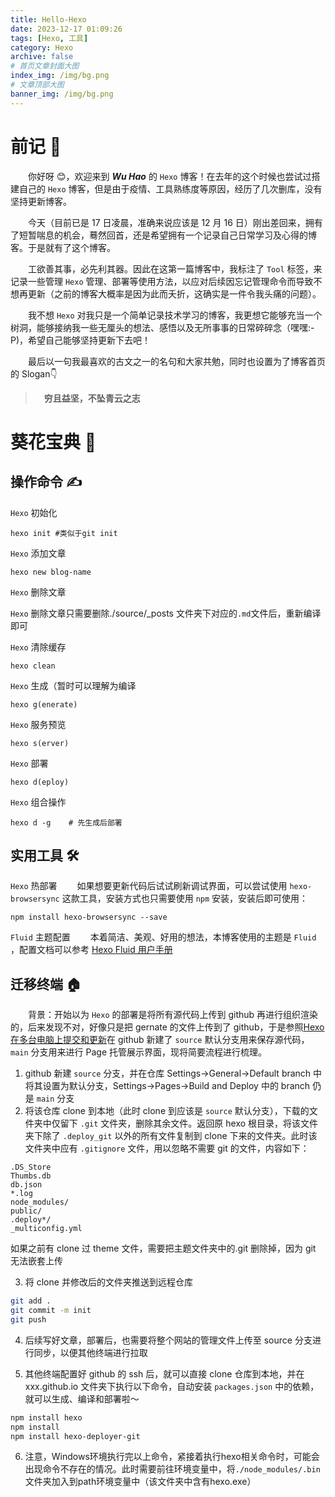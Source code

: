 ```yaml
---
title: Hello-Hexo
date: 2023-12-17 01:09:26
tags: [Hexo, 工具]
category: Hexo
archive: false
# 首页文章封面大图
index_img: /img/bg.png
# 文章顶部大图
banner_img: /img/bg.png
---
```


# 前记 📘

&emsp;&emsp;你好呀 😊，欢迎来到 **_Wu Hao_** 的 `Hexo` 博客！在去年的这个时候也尝试过搭建自己的 `Hexo` 博客，但是由于疫情、工具熟练度等原因，经历了几次删库，没有坚持更新博客。

&emsp;&emsp;今天（目前已是 17 日凌晨，准确来说应该是 12 月 16 日）刚出差回来，拥有了短暂喘息的机会，蓦然回首，还是希望拥有一个记录自己日常学习及心得的博客。于是就有了这个博客。

&emsp;&emsp;工欲善其事，必先利其器。因此在这第一篇博客中，我标注了 `Tool` 标签，来记录一些管理 `Hexo` 管理、部署等使用方法，以应对后续因忘记管理命令而导致不想再更新（之前的博客大概率是因为此而夭折，这确实是一件令我头痛的问题）。

&emsp;&emsp;我不想 `Hexo` 对我只是一个简单记录技术学习的博客，我更想它能够充当一个树洞，能够接纳我一些无厘头的想法、感悟以及无所事事的日常碎碎念（嘿嘿:-P)，希望自己能够坚持更新下去吧！

&emsp;&emsp;最后以一句我最喜欢的古文之一的名句和大家共勉，同时也设置为了博客首页的 Slogan👇

> &emsp;**穷且益坚，不坠青云之志**

# 葵花宝典 📙

## 操作命令 ✍️

`Hexo` 初始化

    hexo init #类似于git init

`Hexo` 添加文章

    hexo new blog-name

`Hexo` 删除文章

`Hexo` 删除文章只需要删除./source/\_posts 文件夹下对应的`.md`文件后，重新编译即可

`Hexo` 清除缓存

    hexo clean

`Hexo` 生成（暂时可以理解为编译

    hexo g(enerate)

`Hexo` 服务预览

    hexo s(erver)

`Hexo` 部署

    hexo d(eploy)

`Hexo` 组合操作

    hexo d -g    # 先生成后部署

## 实用工具 🛠️

`Hexo` 热部署
&emsp;&emsp;如果想要更新代码后试试刷新调试界面，可以尝试使用 `hexo-browsersync` 这款工具，安装方式也只需要使用 `npm` 安装，安装后即可使用：

    npm install hexo-browsersync --save

`Fluid` 主题配置
&emsp;&emsp;本着简洁、美观、好用的想法，本博客使用的主题是 `Fluid` ，配置文档可以参考 [Hexo Fluid 用户手册](https://hexo.fluid-dev.com/docs/guide)

## 迁移终端 🏠

&emsp;&emsp;背景：开始以为 `Hexo` 的部署是将所有源代码上传到 github 再进行组织渲染的，后来发现不对，好像只是把 gernate 的文件上传到了 github，于是参照[Hexo 在多台电脑上提交和更新](https://blog.csdn.net/K1052176873/article/details/122879462)在 github 新建了 `source` 默认分支用来保存源代码， `main` 分支用来进行 Page 托管展示界面，现将简要流程进行梳理。

1. github 新建 `source` 分支，并在仓库 Settings->General->Default branch 中将其设置为默认分支，Settings->Pages->Build and Deploy 中的 branch 仍是 `main` 分支
2. 将该仓库 clone 到本地（此时 clone 到应该是 `source` 默认分支），下载的文件夹中仅留下 `.git` 文件夹，删除其余文件。返回原 hexo 根目录，将该文件夹下除了 `.deploy_git` 以外的所有文件复制到 clone 下来的文件夹。此时该文件夹中应有 `.gitignore` 文件，用以忽略不需要 git 的文件，内容如下：

```text
.DS_Store
Thumbs.db
db.json
*.log
node_modules/
public/
.deploy*/
_multiconfig.yml
```

如果之前有 clone 过 theme 文件，需要把主题文件夹中的.git 删除掉，因为 git 无法嵌套上传

3. 将 clone 并修改后的文件夹推送到远程仓库

```sh
git add .
git commit -m init
git push
```

4. 后续写好文章，部署后，也需要将整个网站的管理文件上传至 source 分支进行同步，以便其他终端进行拉取

5. 其他终端配置好 github 的 ssh 后，就可以直接 clone 仓库到本地，并在 xxx.github.io 文件夹下执行以下命令，自动安装 `packages.json` 中的依赖，就可以生成、编译和部署啦～

```sh
npm install hexo
npm install
npm install hexo-deployer-git
```

6. 注意，Windows环境执行完以上命令，紧接着执行hexo相关命令时，可能会出现命令不存在的情况。此时需要前往环境变量中，将`./node_modules/.bin`文件夹加入到path环境变量中（该文件夹中含有hexo.exe）
